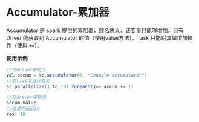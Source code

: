 # Accumulator-累加器

Accumulator 是 spark 提供的累加器，顾名思义，该变量只能够增加。只有 Driver 能获取到 Accumulator 的值（使用value方法），Task 只能对其做增加操作（使用 `+=`）。

**使用示例**

```scala
//在driver中定义
val accum = sc.accumulator(0, "Example Accumulator")
//在task中进行累加
sc.parallelize(1 to 10).foreach(x=> accum += 1)

//在driver中输出
accum.value
//结果将返回10
res: 10
```